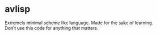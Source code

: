 # avlisp

Extremely minimal scheme like language. Made for the sake of learning. Don't use this code for anything that matters.
